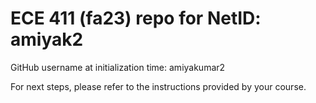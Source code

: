 # ECE 411 (fa23) repo for NetID: amiyak2

GitHub username at initialization time: amiyakumar2

For next steps, please refer to the instructions provided by your course.
